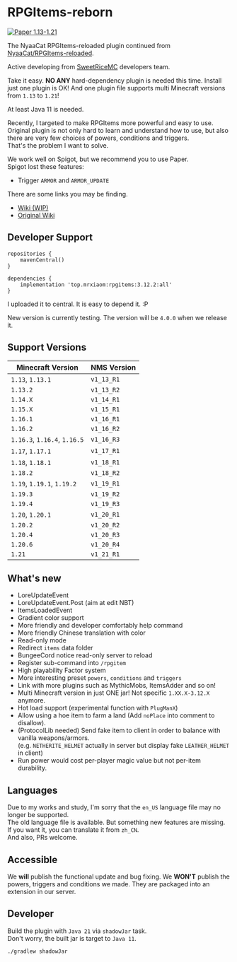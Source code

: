 # RPGItems-reborn

[![Paper 1.13-1.21](https://img.shields.io/badge/Paper-1.13--1.21-blue)](https://img.shields.io/badge/Paper-1.17--1.21-blue)

The NyaaCat RPGItems-reloaded plugin continued from [NyaaCat/RPGItems-reloaded](https://github.com/NyaaCat/RPGItems-reloaded).

Active developing from [SweetRiceMC](https://www.pds.ink) developers team.

Take it easy. **NO ANY** hard-dependency plugin is needed this time. Install just one plugin is OK! And one plugin file supports multi Minecraft versions from `1.13` to `1.21`!

At least Java 11 is needed.

Recently, I targeted to make RPGItems more powerful and easy to use.  
Original plugin is not only hard to learn and understand how to use, but also there are very few choices of powers, conditions and triggers.  
That's the problem I want to solve.

We work well on Spigot, but we recommend you to use Paper.  
Spigot lost these features:
+ Trigger `ARMOR` and `ARMOR_UPDATE`

There are some links you may be finding.

+ [Wiki (WIP)](https://rpgitems.mcio.dev)
+ [Original Wiki](https://nyaacat.github.io/RPGItems-wiki/#/)

## Developer Support

```grovvy
repositories {
    mavenCentral()
}

dependencies {
    implementation 'top.mrxiaom:rpgitems:3.12.2:all'
}

```
I uploaded it to central. It is easy to depend it. :P

New version is currently testing. The version will be `4.0.0` when we release it.

## Support Versions

| Minecraft Version            | NMS Version |
|------------------------------|-------------|
| `1.13`, `1.13.1`             | `v1_13_R1`  |
| `1.13.2`                     | `v1_13_R2`  |
| `1.14.X`                     | `v1_14_R1`  |
| `1.15.X`                     | `v1_15_R1`  |
| `1.16.1`                     | `v1_16_R1`  |
| `1.16.2`                     | `v1_16_R2`  |
| `1.16.3`, `1.16.4`, `1.16.5` | `v1_16_R3`  |
| `1.17`, `1.17.1`             | `v1_17_R1`  |
| `1.18`, `1.18.1`             | `v1_18_R1`  |
| `1.18.2`                     | `v1_18_R2`  |
| `1.19`, `1.19.1`, `1.19.2`   | `v1_19_R1`  |
| `1.19.3`                     | `v1_19_R2`  |
| `1.19.4`                     | `v1_19_R3`  |
| `1.20`, `1.20.1`             | `v1_20_R1`  |
| `1.20.2`                     | `v1_20_R2`  |
| `1.20.4`                     | `v1_20_R3`  |
| `1.20.6`                     | `v1_20_R4`  |
| `1.21`                       | `v1_21_R1`  |


## What's new 

* LoreUpdateEvent
* LoreUpdateEvent.Post (aim at edit NBT)
* ItemsLoadedEvent
* Gradient color support
* More friendly and developer comfortably help command
* More friendly Chinese translation with color
* Read-only mode
* Redirect `items` data folder
* BungeeCord notice read-only server to reload
* Register sub-command into `/rpgitem`
* High playability Factor system
* More interesting preset `powers`, `conditions` and `triggers`
* Link with more plugins such as MythicMobs, ItemsAdder and so on!
* Multi Minecraft version in just ONE jar! Not specific `1.XX.X-3.12.X` anymore.
* Hot load support (experimental function with `PlugManX`)
* Allow using a hoe item to farm a land (Add `noPlace` into comment to disallow).
* (ProtocolLib needed) Send fake item to client in order to balance with vanilla weapons/armors.  
  (e.g. `NETHERITE_HELMET` actually in server but display fake `LEATHER_HELMET` in client)
* Run power would cost per-player magic value but not per-item durability.

## Languages

Due to my works and study, I'm sorry that the `en_US` language file may no longer be supported.  
The old language file is available. But something new features are missing.  
If you want it, you can translate it from `zh_CN`.  
And also, PRs welcome.

## Accessible

We **will** publish the functional update and bug fixing. We **WON'T** publish the powers, triggers and conditions we made. They are packaged into an extension in our server.

## Developer

Build the plugin with `Java 21` via `shadowJar` task.  
Don't worry, the built jar is target to `Java 11`.
```shell
./gradlew shadowJar
```
